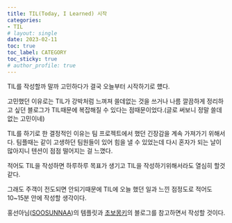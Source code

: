 ```yaml
---
title: TIL(Today, I Learned) 시작
categories:
- TIL
# layout: single
date: 2023-02-11
toc: true
toc_label: CATEGORY
toc_sticky: true
# author_profile: true
---
```


TIL를 작성할까 말까 고민하다가 결국 오늘부터 시작하기로 헀다.

고민했던 이유로는 TIL가 강박처럼 느껴져 쓸데없는 것을 쓰거나 나름 깔끔하게 정리하고 싶던 블로그가 TIL때문에 복잡해질 수 있다는 점때문이었다.(글로 써보니 정말 쓸데없는 고민이네)

TIL를 하기로 한 결정적인 이유는 팀 프로젝트에서 했던 긴장감을 계속 가져가기 위해서다. 팀플때는 같이 고생하던 팀원들이 있어 힘을 낼 수 있었는데 다시 혼자가 되는 날이 많아지니 텐션이 점점 떨어지는 걸 느꼈다.

적어도 TIL을 작성하면 하루하루 목표가 생기고 TIL을 작성하기위해서라도 열심히 할것 같다.

그래도 주객이 전도되면 안되기때문에 TIL에 오늘 했던 일과 느낀 점정도로 적어도 10~15분 안에 작성할 생각이다.

홍선아님([SOOSUNNAA](http://www.linkedin.com/in/suna-hong))의 템플릿과 [초보몽키](https://wayhome25.github.io/)의 블로그를 참고하면서 작성할 것이다.